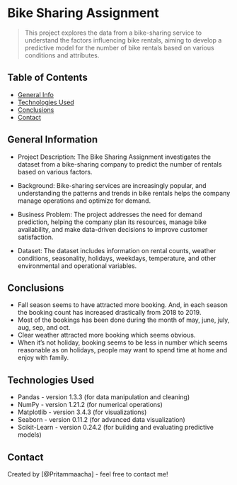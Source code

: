 # Bike Sharing Assignment
> This project explores the data from a bike-sharing service to understand the factors influencing bike rentals, aiming to develop a predictive model for the number of bike rentals based on various conditions and attributes.


## Table of Contents
* [General Info](#general-information)
* [Technologies Used](#technologies-used)
* [Conclusions](#conclusions)
* [Contact](#contact)


## General Information
- Project Description: The Bike Sharing Assignment investigates the dataset from a bike-sharing company to predict the number of rentals based on various factors.

- Background: Bike-sharing services are increasingly popular, and understanding the patterns and trends in bike rentals helps the company manage operations and optimize for demand. 

- Business Problem: The project addresses the need for demand prediction, helping the company plan its resources, manage bike availability, and make data-driven decisions to improve customer satisfaction.

- Dataset: The dataset includes information on rental counts, weather conditions, seasonality, holidays, weekdays, temperature, and other environmental and operational variables.



## Conclusions
- Fall season seems to have attracted more booking. And, in each season the booking count has increased drastically from 2018 to 2019.  
- Most of the bookings has been done during the month of may, june, july, aug, sep, and oct.
- Clear weather attracted more booking which seems obvious. 
- When it’s not holiday, booking seems to be less in number which seems reasonable as on holidays, people may want to spend time at home and enjoy with family.

<!-- You don't have to answer all the questions - just the ones relevant to your project. -->


## Technologies Used
- Pandas - version 1.3.3 (for data manipulation and cleaning)
- NumPy - version 1.21.2 (for numerical operations)
- Matplotlib - version 3.4.3 (for visualizations)
- Seaborn - version 0.11.2 (for advanced data visualization)
- Scikit-Learn - version 0.24.2 (for building and evaluating predictive models)



## Contact
Created by [@Pritammaacha] - feel free to contact me!


<!-- Optional -->
<!-- ## License -->
<!-- This project is open source and available under the [... License](). -->

<!-- You don't have to include all sections - just the one's relevant to your project -->